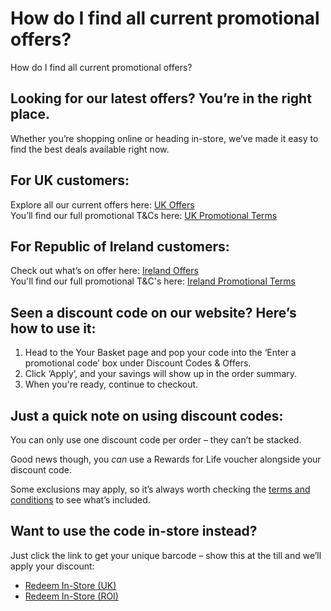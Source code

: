 # How do I find all current promotional offers?

How do I find all current promotional offers?
## Looking for our latest offers? You’re in the right place.
Whether you’re shopping online or heading in-store, we’ve made it easy to find the best deals available right now.
## For UK customers:
Explore all our current offers here: [UK Offers](https://www.hollandandbarrett.com/shop/offers/)  
You’ll find our full promotional T&Cs here: [UK Promotional Terms](https://www.hollandandbarrett.com/info/terms-and-conditions/promotional-terms/)
## For Republic of Ireland customers:
Check out what’s on offer here: [Ireland Offers](https://www.hollandandbarrett.ie/shop/offers/)  
You'll find our full promotional T&C's here: [Ireland Promotional Terms](https://www.hollandandbarrett.ie/info/terms-and-conditions/)
## Seen a discount code on our website? Here’s how to use it:
1. Head to the Your Basket page and pop your code into the ‘Enter a promotional code’ box under Discount Codes & Offers.
2. Click ‘Apply’, and your savings will show up in the order summary.
3. When you're ready, continue to checkout.
## Just a quick note on using discount codes:
You can only use one discount code per order – they can’t be stacked.

Good news though, you *can* use a Rewards for Life voucher alongside your discount code.

Some exclusions may apply, so it’s always worth checking the [terms and conditions](https://www.hollandandbarrett.com/info/terms-and-conditions/promotional-terms/) to see what’s included.
## Want to use the code in-store instead?
Just click the link to get your unique barcode – show this at the till and we’ll apply your discount:

* [Redeem In-Store (UK)](https://www.hollandandbarrett.com/info/redeem-in-store/)
* [Redeem In-Store (ROI)](https://www.hollandandbarrett.ie/info/redeem-in-store/)

